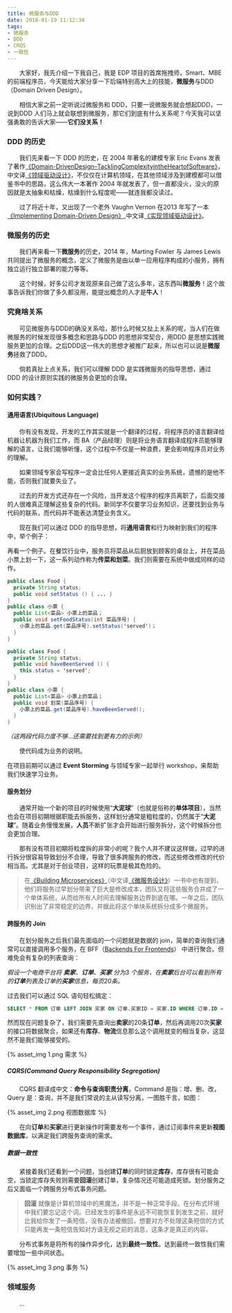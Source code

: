 ```yaml
---
title: 微服务与DDD
date: 2018-01-19 11:12:34
tags:
- 微服务
- DDD
- CRQS
- 一致性
---
```


　　大家好，我先介绍一下我自己，我是 EDP 项目的首席拖拽师，Smart、MBE 的前端程序员，今天能给大家分享一下后端特别高大上的技能，**微服务**与DDD（Domain Driven Design）。

　　相信大家之前一定听说过微服务和 DDD，只要一说微服务就会想起DDD，一说到DDD 人们马上就会联想到微服务，那它们到底有什么关系呢？今天我可以坚强勇敢的告诉大家——**它们没关系！**

### DDD 的历史

　　我们先来看一下 DDD 的历史，在 2004 年著名的建模专家 Eric Evans 发表了著作[《Domain-DrivenDesign–TacklingComplexityintheHeartofSoftware》](https://www.amazon.com/Domain-Driven-Design-Tackling-Complexity-Software/dp/0321125215)，中文译[《领域驱动设计》](https://book.douban.com/subject/26819666/)，不仅仅在计算机领域，在其他领域涉及到建模都可以借鉴书中的思路，这么伟大一本著作 2004 年就发表了，但一直都没火，没火的原因就是太抽象和枯燥，枯燥到什么程度呢——就连我都没读过。

　　过了将近十年，又出现了一个老外 Vaughn Vernon 在2013 年写了一本[《Implementing Domain-Driven Design》](https://www.amazon.com/Implementing-Domain-Driven-Design-Vaughn-Vernon/dp/0321834577),中文译[《实现领域驱动设计》](https://book.douban.com/subject/25844633/)。

### 微服务的历史

　　我们再来看一下**微服务**的历史，2014 年，Marting Fowler 与 James Lewis 共同提出了微服务的概念，定义了微服务是由以单一应用程序构成的小服务，拥有独立运行独立部署的能力等等。

　　这个时候，好多公司才发现原来自己做了这么多年，这东西叫**微服务**！这个故事告诉我们你做了多久都没用，能提出概念的人才是**牛人**！

### 究竟啥关系

　　可见微服务与DDD的确没关系哈，那什么时候又扯上关系的呢，当人们在做微服务的时候发现很多概念和思路与DDD 的思想非常契合，用DDD 是思想实践微服务更加的合理。之后DDD这一伟大的思想才被推广起来，所以也可以说是**微服务**拯救了DDD。

　　倘若真扯上点关系，我们可以理解 DDD 是实践微服务的指导思想，通过 DDD 的设计原则实践的微服务会更加的合理。

### 如何实践？

#### 通用语言(Ubiquitous Language)

　　你有没有发现，开发的工作其实就是一个翻译的过程，将程序员的语言翻译给机器让机器为我们工作，而 BA（产品经理）则是将业务语言翻译成程序员能够理解的语言，让我们能够听懂，这个过程中不仅是一种浪费，更会影响程序员对业务的理解。

　　如果领域专家会写程序一定会比任何人更接近真实的业务系统，遗憾的是他不能，否则我们就要失业了。

　　过去的开发方式还存在一个风险，当开发这个程序的程序员离职了，后面交接的人很难真正理解这些复杂的代码。新同学不仅要学习业务知识，还要找到业务与代码的联系，而代码并不能表达清楚业务含义。

　　现在我们可以通过 DDD 的指导思想，将**通用语言**和行为映射到我们的程序中，举个例子：

再看一个例子。在餐饮行业中，服务员将菜品从后厨放到顾客的桌台上，并在菜品小票上划一下，这一系列动作称为**传菜和划菜**。我们则需要在系统中做成同样的动作。

```java
public class Food {
  private String status;
  public void setStatus () { ... }
}
public class 小票 {
  public List<菜品> 小票上的菜品；
  public void setFoodStatus(int 菜品序号) {
  	小票上的菜品.get(菜品序号).setStatus('served')；
  }
}

```



``` java
public class Food {
  private String status;
  public void haveBeenServed () {
  	this.status = 'served';
  }
}
public class 小票 {
  public List<菜品> 小票上的菜品；
  public void 划菜(菜品序号) {
  	小票上的菜品.get(菜品序号).haveBeenServed();
  }
}

```

*（这两段代码力度不够…还需要找到更有力的示例）*

　　使代码成为业务的说明。

在项目前期可以通过 **Event Storming** 与领域专家一起举行 workshop，来帮助我们快速学习业务。

#### 服务划分

　　通常开始一个新的项目的时候使用“**大泥球**”（也就是俗称的**单体项目**），当然也会在项目初期根据职能去拆服务，这样划分通常是粗粒度的，仍然属于“**大泥球**”。随着业务慢慢发展，**人员**不断扩张才会开始进行服务拆分，这个时候拆分也会更加合理。

　　那有没有项目初期将粒度拆的非常小的呢？我个人并不建议这样做，过早的进行拆分很容易导致划分不合理，导致了很多跨服务的修改，而这些修改修改的代价相当高。尤其是对于创业项目，这样的玩票是极其危险的。

> 在[《Building Microservices》](https://www.amazon.com/Building-Microservices-Designing-Fine-Grained-Systems/dp/1491950358)（中文译[《微服务设计》](https://book.douban.com/subject/26772677/)）一书中也有提到，他们将服务过早划分带来了巨大是修改成本，团队又将这些服务合并成了一个单体系统，从而给所有人时间去理解服务边界到底在哪。一年之后，团队识别出了非常稳定的边界，并据此将这个单块系统拆分成多个微服务。



#### 跨服务的 Join

　　在划分服务之后我们最先面临的一个问题就是数据的 join，简单的查询我们通常可以直接调用多个服务，在 BFF（[Backends For Frontends](https://samnewman.io/patterns/architectural/bff/)） 中进行聚合。但难免会有复杂的列表查询：

*假设一个电商平台将 **卖家**、**订单**、**买家** 分为3 个服务，在**卖家**后台可以看到所有的**订单**列表及订单的**买家**信息，每页20条。*

过去我们可以通过 SQL 语句轻松搞定：

```sql
SELECT * FROM 订单 LEFT JOIN 买家 ON 订单.买家ID = 买家.ID WHERE 订单.ID = "XXX" ORDER BY 订单.下单时间 DESC LIMIT 0, 20;
```

然而现在问题复杂了，我们需要先查询出**卖家**的20条**订单**，然后再调用20次**买家**的接口将数据聚合，如果还有**库存**、**物流**信息那么这个调用就变的相当复杂，这显然不是我们能够接受的。

{% asset_img 1.png 需求 %}

##### CQRS(Command Query Responsibility Segregation)

　　CQRS 翻译成中文：**命令与查询职责分离**，Command 是指：增、删、改，Query 是：查询，并不是我们常说的主从读写分离，一图胜千言，如图：

{% asset_img 2.png 视图数据库 %}

　　在向**订单**和**买家**进行更新操作时需要发布一个事件，通过订阅事件来更新**视图数据库**，以满足我们跨服务查询的需求。

##### 数据一致性

　　紧接着我们还看到一个问题，当创建**订单**的同时锁定**库存**，库存很有可能会空，当锁定库存失败则需要**回滚**创建订单，复杂情况还可能造成死锁。划分服务之后又面临一个跨服务分布式事务问题。

> **回滚** 就像是计算机领域中的黑魔法，并不是一种正常手段，在分布式环境中我们要忘记这个词。已经发生的事件是永远不可能恢复到发生之前，就好比我给你发了一条短信，没有办法被撤回，想要对方不处理这条短信的方式只能再发一条短信告知对方请无视之前的消息，这条才是真正的内容。

　　分布式事务是将所有的操作异步化，达到**最终一致性**。达到最终一致性我们需要增加一些中间状态。

{% asset_img 3.png 事务 %}

### 领域服务

　　...